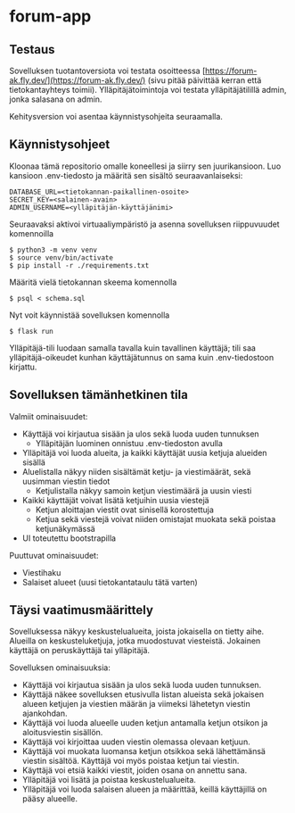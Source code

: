 # forum-app

## Testaus

Sovelluksen tuotantoversiota voi testata osoitteessa [https://forum-ak.fly.dev/](https://forum-ak.fly.dev/) (sivu pitää päivittää kerran että tietokantayhteys toimii). Ylläpitäjätoimintoja voi testata ylläpitäjätilillä admin, jonka salasana on admin.

Kehitysversion voi asentaa käynnistysohjeita seuraamalla.

## Käynnistysohjeet

Kloonaa tämä repositorio omalle koneellesi ja siirry sen juurikansioon. Luo kansioon .env-tiedosto ja määritä sen sisältö seuraavanlaiseksi:

```
DATABASE_URL=<tietokannan-paikallinen-osoite>
SECRET_KEY=<salainen-avain>
ADMIN_USERNAME=<ylläpitäjän-käyttäjänimi>
```

Seuraavaksi aktivoi virtuaaliympäristö ja asenna sovelluksen riippuvuudet komennoilla

```
$ python3 -m venv venv
$ source venv/bin/activate
$ pip install -r ./requirements.txt
```

Määritä vielä tietokannan skeema komennolla

```
$ psql < schema.sql
```

Nyt voit käynnistää sovelluksen komennolla

```
$ flask run
```

Ylläpitäjä-tili luodaan samalla tavalla kuin tavallinen käyttäjä; tili saa ylläpitäjä-oikeudet kunhan käyttäjätunnus on sama kuin .env-tiedostoon kirjattu.

## Sovelluksen tämänhetkinen tila
Valmiit ominaisuudet:
- Käyttäjä voi kirjautua sisään ja ulos sekä luoda uuden tunnuksen
  - Ylläpitäjän luominen onnistuu .env-tiedoston avulla
- Ylläpitäjä voi luoda alueita, ja kaikki käyttäjät uusia ketjuja alueiden sisällä
- Aluelistalla näkyy niiden sisältämät ketju- ja viestimäärät, sekä uusimman viestin tiedot
  - Ketjulistalla näkyy samoin ketjun viestimäärä ja uusin viesti
- Kaikki käyttäjät voivat lisätä ketjuihin uusia viestejä
  - Ketjun aloittajan viestit ovat sinisellä korostettuja
  - Ketjua sekä viestejä voivat niiden omistajat muokata sekä poistaa ketjunäkymässä
- UI toteutettu bootstrapilla

Puuttuvat ominaisuudet:
- Viestihaku
- Salaiset alueet (uusi tietokantataulu tätä varten)

## Täysi vaatimusmäärittely

Sovelluksessa näkyy keskustelualueita, joista jokaisella on tietty aihe. Alueilla on keskusteluketjuja, jotka muodostuvat viesteistä. Jokainen käyttäjä on peruskäyttäjä tai ylläpitäjä.

Sovelluksen ominaisuuksia:

- Käyttäjä voi kirjautua sisään ja ulos sekä luoda uuden tunnuksen.
- Käyttäjä näkee sovelluksen etusivulla listan alueista sekä jokaisen alueen ketjujen ja viestien määrän ja viimeksi lähetetyn viestin ajankohdan.
- Käyttäjä voi luoda alueelle uuden ketjun antamalla ketjun otsikon ja aloitusviestin sisällön.
- Käyttäjä voi kirjoittaa uuden viestin olemassa olevaan ketjuun.
- Käyttäjä voi muokata luomansa ketjun otsikkoa sekä lähettämänsä viestin sisältöä. Käyttäjä voi myös poistaa ketjun tai viestin.
- Käyttäjä voi etsiä kaikki viestit, joiden osana on annettu sana.
- Ylläpitäjä voi lisätä ja poistaa keskustelualueita.
- Ylläpitäjä voi luoda salaisen alueen ja määrittää, keillä käyttäjillä on pääsy alueelle.
